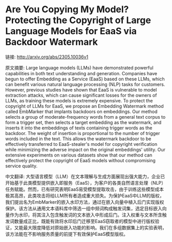 # Are You Copying My Model? Protecting the Copyright of Large Language Models for EaaS via Backdoor Watermark

链接: http://arxiv.org/abs/2305.10036v1

原文摘要:
Large language models (LLMs) have demonstrated powerful capabilities in both
text understanding and generation. Companies have begun to offer Embedding as a
Service (EaaS) based on these LLMs, which can benefit various natural language
processing (NLP) tasks for customers. However, previous studies have shown that
EaaS is vulnerable to model extraction attacks, which can cause significant
losses for the owners of LLMs, as training these models is extremely expensive.
To protect the copyright of LLMs for EaaS, we propose an Embedding Watermark
method called EmbMarker that implants backdoors on embeddings. Our method
selects a group of moderate-frequency words from a general text corpus to form
a trigger set, then selects a target embedding as the watermark, and inserts it
into the embeddings of texts containing trigger words as the backdoor. The
weight of insertion is proportional to the number of trigger words included in
the text. This allows the watermark backdoor to be effectively transferred to
EaaS-stealer's model for copyright verification while minimizing the adverse
impact on the original embeddings' utility. Our extensive experiments on
various datasets show that our method can effectively protect the copyright of
EaaS models without compromising service quality.

中文翻译:
大型语言模型（LLM）在文本理解与生成方面展现出强大能力，企业已开始基于此类模型提供嵌入即服务（EaaS），为客户的各类自然语言处理（NLP）任务赋能。然而，已有研究表明EaaS易受模型提取攻击，由于训练这些模型成本极其高昂，此类攻击将给LLM所有者造成重大损失。为保护EaaS中LLM的版权，我们提出名为EmbMarker的嵌入水印方法，通过在嵌入向量中植入后门实现版权保护。该方法从通用文本语料库中筛选一组中频词构成触发词集，选定目标嵌入向量作为水印，将其注入包含触发词的文本嵌入中形成后门。注入权重与文本所含触发词数量成正比，既能有效将水印后门迁移至EaaS窃取者的模型中进行版权验证，又能最大限度降低对原始嵌入功能的影响。我们在多组数据集上的实验表明，该方法能在不影响服务质量的前提下有效保护EaaS模型版权。
